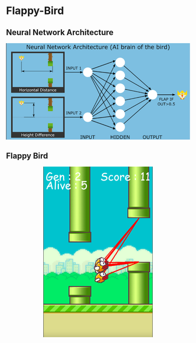 # Flappy-Bird

## Neural Network Architecture

<div align="center">
<img src="Flappy-Bird/screenshots/NNarchitecture.png" width="850">
</div>

## Flappy Bird

<div align="center">
<img src="Flappy-Bird/screenshots/flappybird.png" width="300">
</div>
